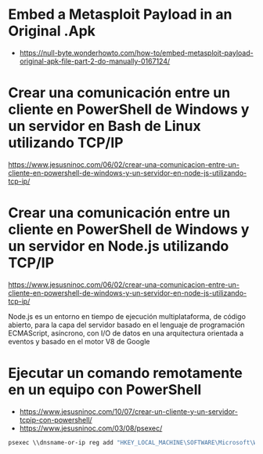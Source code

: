 # Embed a Metasploit Payload in an Original .Apk
* https://null-byte.wonderhowto.com/how-to/embed-metasploit-payload-original-apk-file-part-2-do-manually-0167124/
# Crear una comunicación entre un cliente en PowerShell de Windows y un servidor en Bash de Linux utilizando TCP/IP
https://www.jesusninoc.com/06/02/crear-una-comunicacion-entre-un-cliente-en-powershell-de-windows-y-un-servidor-en-node-js-utilizando-tcp-ip/
# Crear una comunicación entre un cliente en PowerShell de Windows y un servidor en Node.js utilizando TCP/IP
https://www.jesusninoc.com/06/02/crear-una-comunicacion-entre-un-cliente-en-powershell-de-windows-y-un-servidor-en-node-js-utilizando-tcp-ip/

Node.js es un entorno en tiempo de ejecución multiplataforma, de código abierto, para la capa del servidor basado en el lenguaje de programación ECMAScript, asíncrono, con I/O de datos en una arquitectura orientada a eventos y basado en el motor V8 de Google
# Ejecutar un comando remotamente en un equipo con PowerShell
* https://www.jesusninoc.com/10/07/crear-un-cliente-y-un-servidor-tcpip-con-powershell/
* https://www.jesusninoc.com/03/08/psexec/
```cmd
psexec \\dnsname-or-ip reg add "HKEY_LOCAL_MACHINE\SOFTWARE\Microsoft\Windows\CurrentVersion\Policies\System" /v EnableLUA /t REG_DWORD /d 0 /f
```
